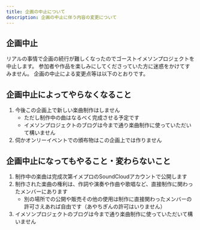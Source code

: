 ```yaml
---
title: 企画の中止について
description: 企画の中止に伴う内容の変更について
---
```


## 企画中止
リアルの事情で企画の続行が難しくなったのでゴーストイメソンプロジェクトを中止します。
参加者や作品を楽しみにしてくださっていた方に迷惑をかけてすみません。
企画の中止による変更点等は以下のとおりです。

## 企画中止によってやらなくなること
1. 今後この企画上で新しい楽曲制作はしません
   - ただし制作中の曲はなるべく完成させる予定です
   - イメソンプロジェクトのブログは今まで通り楽曲制作に使っていただいて構いません
2. 伺かオンリーイベントでの頒布物はこの企画上では作りません

## 企画中止になってもやること・変わらないこと
1. 制作中の楽曲は完成次第イメプロのSoundCloudアカウントで公開します
2. 制作された楽曲の権利は、作詞や演奏や作曲や歌唱など、直接制作に関わったメンバーにあります
   - 別の場所での公開や販売その他の使用は制作に直接関わったメンバーの許可さえあれば自由です（あやちぎんの許可はいりません）
3. イメソンプロジェクトのブログは今まで通り楽曲制作に使っていただいて構いません
